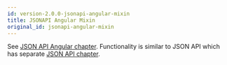 ```yaml
---
id: version-2.0.0-jsonapi-angular-mixin
title: JSONAPI Angular Mixin
original_id: jsonapi-angular-mixin
---
```


See [JSON API Angular chapter](../jsonapi-angular/mixin). Functionality is similar to JSON API which has separate [JSON API chapter](../jsonapi/jsonapi-getting-started).
